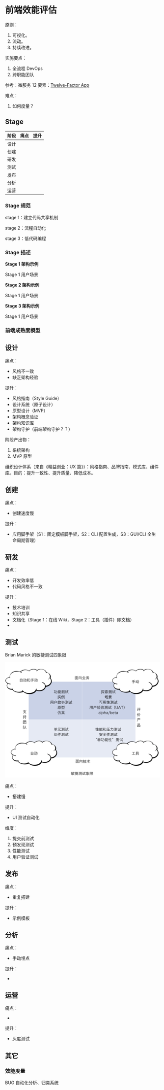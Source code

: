 # 前端效能评估

原则：

1. 可视化。
2. 流动。
3. 持续改进。

实施要点：

1. 全流程 DevOps
2. 跨职能团队

参考：微服务 12 要素：[Twelve-Factor App](https://12factor.net/zh_cn/)

难点：

1. 如何度量？

## Stage

| 阶段    |  痛点           |     提升         |
|---------|----------------|-----------------|
| 设计    |
| 创建    |
| 研发    |
| 测试    |
| 发布    |
| 分析    |
| 运营    |


### Stage 规范

stage 1：建立代码共享机制

stage 2：流程自动化

stage 3：低代码编程

### Stage 描述

**Stage 1 架构示例**

Stage 1 用户场景

**Stage 2 架构示例**

Stage 1 用户场景

**Stage 3 架构示例**

Stage 1 用户场景

### 前端成熟度模型



## 设计

痛点：

 - 风格不一致
 - 缺乏架构经验

提升：

 - 风格指南（Style Guide）
 - 设计系统（原子设计）
 - 原型设计（MVP）
 - 架构概念验证
 - 架构知识库
 - 架构守护（前端架构守护？？）

阶段产出物：

1. 系统架构
2. MVP 原型

组织设计体系（来自《精益创业：UX 篇》）：风格指南、品牌指南、模式库、组件库。目的：提升一致性、提升质量、降低成本。

## 创建

痛点：

 - 创建速度慢

提升：

 - 应用脚手架（S1：固定模板脚手架，S2：CLI 配置生成，S3：GUI/CLI 全生命周期管理）

## 研发

痛点：
 
 - 开发效率低
 - 代码风格不一致

提升：

 - 技术培训
 - 知识共享
 - 文档化（Stage 1：在线 Wiki，Stage 2：工具（插件）即文档）
 - 

## 测试

Brian Marick 的敏捷测试四象限

![敏捷测试四象限](images/agile-testing-quadrants.png)

痛点：
 
 - 搭建慢

提升：

 - UI 测试自动化

维度：

1. 提交前测试
2. 预发现测试
3. 性能测试
4. 用户验证测试

## 发布

痛点：

 - 重复搭建

提升：

 - 示例模板

## 分析

痛点：

 - 手动埋点

提升： 

 - 

## 运营

痛点：

 - 

提升：

 - 灰度测试


## 其它

### 效能度量

BUG 自动化分析、归类系统




